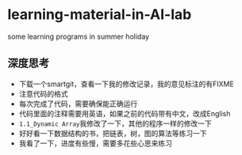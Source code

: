 # learning-material-in-AI-lab
some learning programs in summer holiday

## 深度思考
* 下载一个smartgit，查看一下我的修改记录，我的意见标注的有FIXME
* 注意代码的格式
* 每次完成了代码，需要确保能正确运行
* 代码里面的注释需要用英语，如果之前的代码带有中文，改成English
* `1.1_Dynamic Array`我修改了一下，其他的程序一样的修改一下
* 好好看一下数据结构的书，把链表，树，图的算法等练习一下
* 我看了一下，进度有些慢，需要多花些心思来练习
